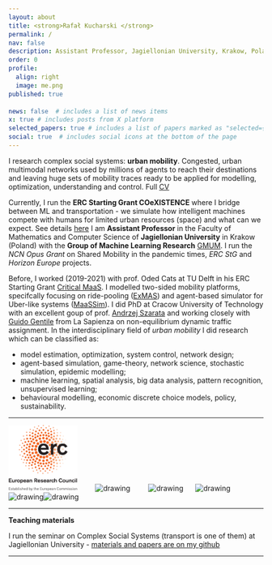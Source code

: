 ```yaml
---
layout: about
title: <strong>Rafał Kucharski </strong>
permalink: /
nav: false
description: Assistant Professor, Jagiellonian University, Krakow, Poland
order: 0
profile:
  align: right
  image: me.png
published: true

news: false  # includes a list of news items
x: true # includes posts from X platform
selected_papers: true # includes a list of papers marked as "selected={true}"
social: true  # includes social icons at the bottom of the page
---
```


I research complex social systems: **urban mobility**. Congested, urban multimodal networks used by millions of agents to reach their destinations and leaving huge sets of mobility traces ready to be applied for modelling, optimization, understanding and control. Full [CV](/assets/pdf/cv_eng_2022.pdf)

Currently, I run the **ERC Starting Grant COeXISTENCE** where I bridge between ML and transportation - we simulate how intelligent machines compete with humans for limited urban resources (space) and what can we expect. See details [here](https://rafalkucharskipk.github.io/COeXISTENCE/)
I am **Assistant Professor** in the Faculty of Mathematics and Computer Science of **Jagiellonian University** in Krakow (Poland) with the **Group of Machine Learning Research** [GMUM](http://www.gmum.net). I run the *NCN Opus Grant* on Shared Mobility in the pandemic times, *ERC StG* and *Horizon Europe* projects.

Before, I worked (2019-2021) with prof. Oded Cats at TU Delft in his ERC Starting Grant [Critical MaaS](http://smartptlab.tudelft.nl/projects/criticalmaas). I modelled two-sided mobility platforms, specifcally focusing on ride-pooling ([ExMAS](https://github.com/RafalKucharskiPK/ExMAS)) and agent-based simulator for Uber-like systems ([MaaSSim](https://github.com/RafalKucharskiPK/MaaSSim)). I did PhD at Cracow University of Technology with an excellent goup of prof. [Andrzej Szarata](http://www.kst.pk.edu.pl/) and working closely with [Guido Gentile](https://www.dicea.uniroma1.it/users/guidogentileuniroma1it) from La Sapienza on non-equilibrium dynamic traffic assignment. In the interdisciplinary field of _urban mobility_ I did research which can be classified as: 
* model estimation, optimization, system control, network design;
* agent-based simulation, game-theory, network science, stochastic simulation, epidemic modelling;
* machine learning, spatial analysis, big data analysis, pattern recognition, unsupervised learning;
* behavioural modelling, economic discrete choice models, policy, sustainability.




---





<img src="/./assets/img/LOGO-ERC.jpg" alt="drawing" height="130"/>&nbsp;&nbsp;&nbsp;&nbsp;&nbsp;&nbsp;&nbsp;&nbsp;&nbsp;<img src="/./assets/img/logo_NCN.png" alt="drawing" height="130"/>&nbsp;&nbsp;&nbsp;&nbsp;&nbsp;&nbsp;&nbsp;&nbsp;&nbsp;<img src="/./assets/img/UJ.jpeg" alt="drawing" width="130"/>&nbsp;&nbsp;&nbsp;&nbsp;&nbsp;&nbsp;<img src="/assets/img/logo.jpg" alt="drawing" height="60"/>&nbsp;&nbsp;&nbsp;&nbsp;&nbsp;&nbsp;<img src="/assets/img/iduj.png" alt="drawing" height="60"/><img src="/./assets/img/logo_kwadrat.jpg" alt="drawing" height="130"/>

---

**Teaching materials**

I run the seminar on Complex Social Systems (transport is one of them) at Jagiellonian University - [materials and papers are on my github](https://github.com/RafalKucharskiPK/ComplexSocialSystemsCourse/blob/main/Course.ipynb)

---
